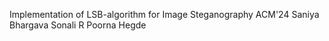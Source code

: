 Implementation of LSB-algorithm for Image Steganography
ACM'24
Saniya Bhargava
Sonali R
Poorna Hegde
